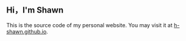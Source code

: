 ## Hi，I'm Shawn

This is the source code of my personal website. You may visit it at [h-shawn.github.io](https://h-shawn.github.io/).


